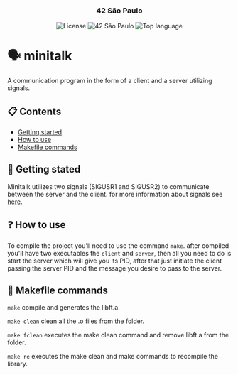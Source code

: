 <h3 align="center">42 São Paulo</h3>
<div align="center">

![License](https://img.shields.io/github/license/thiago-neves/minitalk)
![42 São Paulo](https://img.shields.io/badge/42-SP-1E2952?color=white)
![Top language](https://img.shields.io/github/languages/top/thiago-neves/minitalk?color=007FFF)

</div>

# 🗣 minitalk
A communication program in the form of a client and a server utilizing signals.

## 📋 Contents
- [Getting started]()
- [How to use]()
- [Makefile commands]()

## 🏁 Getting stated

Minitalk utilizes two signals (SIGUSR1 and SIGUSR2) to communicate between the server and the client. for more information about signals see [here](https://man7.org/linux/man-pages/man7/signal.7.html).

## ❓ How to use

To compile the project you'll need to use the command `make`. after compiled you'll have two executables the `client` and `server`, then all you need to do is start the server which will give you its PID, after that just initiate the client passing the server PID and the message you desire to pass to the server.

## 📝 Makefile commands

`make` compile and generates the libft.a.

`make clean` clean all the .o files from the folder.

`make fclean` executes the make clean command and remove libft.a from the folder.

`make re` executes the make clean and make commands to recompile the library.

